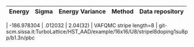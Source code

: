 |       Energy          |  Sigma          | Energy Variance  |  Method                                                          | Data repository                |
| ----------------------| ----------------| -----------------|------------------------------------------------------------------|------------------------------- |

 |   -186.978304   |   .012032   |    2.04(32)   | VAFQMC stripe length=8 | git-scm.sissa.it:TurboLattice/HST_AAD/example/16x16/U8/stripel8doping1su8pp/b1.3n/pbc 
